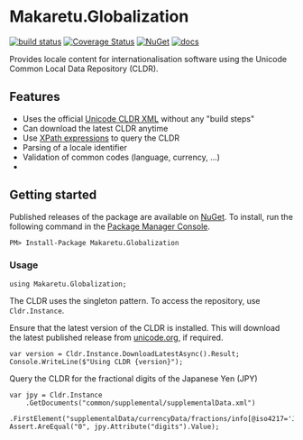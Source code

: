 # Makaretu.Globalization

[![build status](https://ci.appveyor.com/api/projects/status/github/richardschneider/net-cldr?branch=master&svg=true)](https://ci.appveyor.com/project/richardschneider/net-cldr) 
[![Coverage Status](https://coveralls.io/repos/richardschneider/net-cldr/badge.svg?branch=master&service=github)](https://coveralls.io/github/richardschneider/net-cldr?branch=master)
[![NuGet](https://img.shields.io/nuget/v/Makaretu.Globalization.svg)](https://www.nuget.org/packages/Makaretu.Globalization)
[![docs](https://cdn.rawgit.com/richardschneider/net-cldr/master/doc/images/docs-latest-green.svg)](https://richardschneider.github.io/net-cldr)

Provides locale content for internationalisation software using the Unicode Common Local Data Repository (CLDR).

## Features

- Uses the official [Unicode CLDR XML](http://www.unicode.org/Public/cldr/) without any "build steps"
- Can download the latest CLDR anytime
- Use [XPath expressions](https://msdn.microsoft.com/en-us/library/ms256471(v=vs.110).aspx) to query the CLDR
- Parsing of a locale identifier
- Validation of common codes (language, currency, ...)
- 
## Getting started

Published releases of the package are available on [NuGet](https://www.nuget.org/packages/Makaretu.Globalization/).  To install, run the following command in the [Package Manager Console](https://docs.nuget.org/docs/start-here/using-the-package-manager-console).

    PM> Install-Package Makaretu.Globalization

### Usage

    using Makaretu.Globalization;

The CLDR uses the singleton pattern.  To access the repository, use `Cldr.Instance`.

Ensure that the latest version of the  CLDR is installed.  This will download the latest published release from [unicode.org](http://www.unicode.org/Public/cldr/latest), if required.

    var version = Cldr.Instance.DownloadLatestAsync().Result;
    Console.WriteLine($"Using CLDR {version}");

Query the CLDR for the fractional digits of the Japanese Yen (JPY)

    var jpy = Cldr.Instance
        .GetDocuments("common/supplemental/supplementalData.xml")
        .FirstElement("supplementalData/currencyData/fractions/info[@iso4217='JPY']");
    Assert.AreEqual("0", jpy.Attribute("digits").Value);


